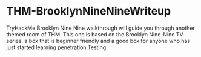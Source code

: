 # THM-BrooklynNineNineWriteup
TryHackMe Brooklyn Nine Nine walkthrough will guide you through another themed room of THM.
This one is based on the Brooklyn Nine-Nine TV series.
a box that is beginner friendly and a good box for anyone who has just started learning penetration Testing.
